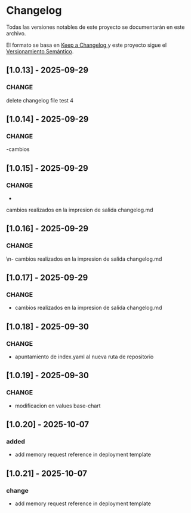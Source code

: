 # Changelog 

Todas las versiones notables de este proyecto se documentarán en este archivo.

El formato se basa en [Keep a Changelog](https://keepachangelog.com/es-ES/1.0.0/),y este proyecto sigue el [Versionamiento Semántico](https://semver.org/lang/es/).


## [1.0.13] - 2025-09-29

### CHANGE

 delete changelog file test 4

## [1.0.14] - 2025-09-29

### CHANGE

-cambios

## [1.0.15] - 2025-09-29

### CHANGE
- 
 cambios realizados en la impresion de salida changelog.md

## [1.0.16] - 2025-09-29

### CHANGE
\n- cambios realizados en la impresion de salida changelog.md

## [1.0.17] - 2025-09-29

### CHANGE

- cambios realizados en la impresion de salida changelog.md

## [1.0.18] - 2025-09-30

### CHANGE

- apuntamiento de index.yaml al nueva ruta de repositorio

## [1.0.19] - 2025-09-30

### CHANGE

- modificacion en values base-chart

## [1.0.20] - 2025-10-07

### added

- add memory request reference in deployment template

## [1.0.21] - 2025-10-07

### change

- add memory request reference in deployment template

